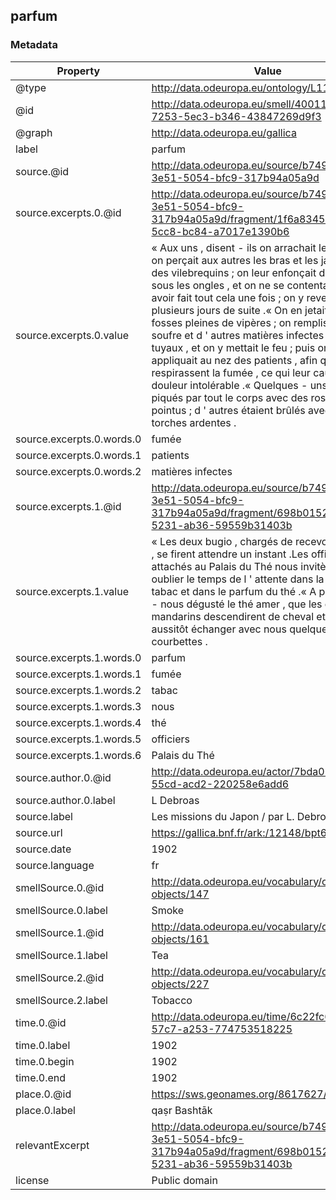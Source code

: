 ## parfum

### Metadata

| Property | Value |
| -------- | ----- |
| @type | http://data.odeuropa.eu/ontology/L11_Smell |
| @id | http://data.odeuropa.eu/smell/4001199a-7253-5ec3-b346-43847269d9f3 |
| @graph | http://data.odeuropa.eu/gallica |
| label | parfum |
| source.@id | http://data.odeuropa.eu/source/b749be82-3e51-5054-bfc9-317b94a05a9d |
| source.excerpts.0.@id | http://data.odeuropa.eu/source/b749be82-3e51-5054-bfc9-317b94a05a9d/fragment/1f6a8345-4e17-5cc8-bc84-a7017e1390b6 |
| source.excerpts.0.value | « Aux uns , disent - ils on arrachait les ongles ; on perçait aux autres les bras et les jambes avec des vilebrequins ; on leur enfonçait des alènes sous les ongles , et on ne se contentait pas d ' avoir fait tout cela une fois ; on y revenait plusieurs jours de suite .« On en jetait dans des fosses pleines de vipères ; on remplissait de soufre et d ' autres matières infectes de gros tuyaux , et on y mettait le feu ; puis on les appliquait au nez des patients , afin qu ' ils en respirassent la fumée , ce qui leur causait une douleur intolérable .« Quelques - uns étaient piqués par tout le corps avec des roseaux pointus ; d ' autres étaient brûlés avec des torches ardentes . |
| source.excerpts.0.words.0 | fumée |
| source.excerpts.0.words.1 | patients |
| source.excerpts.0.words.2 | matières infectes |
| source.excerpts.1.@id | http://data.odeuropa.eu/source/b749be82-3e51-5054-bfc9-317b94a05a9d/fragment/698b0152-2a23-5231-ab36-59559b31403b |
| source.excerpts.1.value | « Les deux bugio , chargés de recevoir les lettres , se firent attendre un instant .Les officiers attachés au Palais du Thé nous invitèrent à oublier le temps de l ' attente dans la fumée du tabac et dans le parfum du thé .« A peine avions - nous dégusté le thé amer , que les deux mandarins descendirent de cheval et vinrent aussitôt échanger avec nous quelques courbettes . |
| source.excerpts.1.words.0 | parfum |
| source.excerpts.1.words.1 | fumée |
| source.excerpts.1.words.2 | tabac |
| source.excerpts.1.words.3 | nous |
| source.excerpts.1.words.4 | thé |
| source.excerpts.1.words.5 | officiers |
| source.excerpts.1.words.6 | Palais du Thé |
| source.author.0.@id | http://data.odeuropa.eu/actor/7bda02fb-aa91-55cd-acd2-220258e6add6 |
| source.author.0.label | L Debroas |
| source.label | Les missions du Japon / par L. Debroas |
| source.url | https://gallica.bnf.fr/ark:/12148/bpt6k62082671 |
| source.date | 1902 |
| source.language | fr |
| smellSource.0.@id | http://data.odeuropa.eu/vocabulary/olfactory-objects/147 |
| smellSource.0.label | Smoke |
| smellSource.1.@id | http://data.odeuropa.eu/vocabulary/olfactory-objects/161 |
| smellSource.1.label | Tea |
| smellSource.2.@id | http://data.odeuropa.eu/vocabulary/olfactory-objects/227 |
| smellSource.2.label | Tobacco |
| time.0.@id | http://data.odeuropa.eu/time/6c22fc6b-e1d1-57c7-a253-774753518225 |
| time.0.label | 1902 |
| time.0.begin | 1902 |
| time.0.end | 1902 |
| place.0.@id | https://sws.geonames.org/8617627/ |
| place.0.label | qaṣr Bashtāk |
| relevantExcerpt | http://data.odeuropa.eu/source/b749be82-3e51-5054-bfc9-317b94a05a9d/fragment/698b0152-2a23-5231-ab36-59559b31403b |
| license | Public domain |
